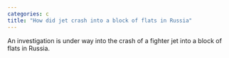 ```yaml
---
categories: c
title: "How did jet crash into a block of flats in Russia"
---
```

An investigation is under way into the crash of a fighter jet into a block of flats in Russia.